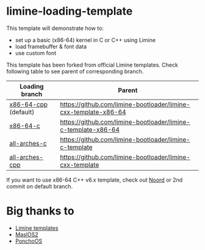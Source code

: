 # limine-loading-template

This template will demonstrate how to:

- set up a basic (x86-64) kernel in C or C++ using Limine
- load framebuffer & font data
- use custom font

This template has been forked from official Limine templates. Check following table to see parent of corresponding branch.

| Loading branch                                                                                 | Parent                                                          |
| ---------------------------------------------------------------------------------------------- | --------------------------------------------------------------- |
| [x86-64-cpp](https://github.com/Andrej123456789/limine-loading-template) (default)             | https://github.com/limine-bootloader/limine-cxx-template-x86-64 |
| [x86-64-c](https://github.com/Andrej123456789/limine-loading-template/tree/x86-64-c)           | https://github.com/limine-bootloader/limine-c-template-x86-64   |
| [all-arches-c](https://github.com/Andrej123456789/limine-loading-template/tree/all-arches-c)   | https://github.com/limine-bootloader/limine-c-template          |
| [all-arches-cpp](https://github.com/Andrej123456789/limine-loading-template/tree/all-arches-c) | https://github.com/limine-bootloader/limine-cxx-template        |

If you want to use x86-64 C++ v6.x template, check out [Noord](https://github.com/ringwormGO-organization/Noord) or 2nd commit on default branch.

# Big thanks to

- [Limine templates](https://github.com/orgs/limine-bootloader/repositories)
- [MaslOS2](https://github.com/marceldobehere/MaslOS-2)
- [PonchoOS](https://github.com/Absurdponcho/PonchoOS/tree/Episode-3-Graphics-Output-Protocol)

